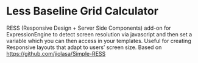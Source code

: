 # Less Baseline Grid Calculator

RESS (Responsive Design + Server Side Components) add-on for ExpressionEngine to detect screen resolution via javascript and then set a variable which you can then access in your templates. Useful for creating Responsive layouts that adapt to users’ screen size. Based on https://github.com/jiolasa/Simple-RESS